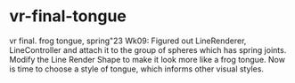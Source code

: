 # vr-final-tongue
 vr final. frog tongue, spring"23
Wk09: Figured out LineRenderer, LineController and attach it to the group of spheres which has spring joints.
Modify the Line Render Shape to make it look more like a frog tongue.
Now is time to choose a style of tongue, which informs other visual styles.
